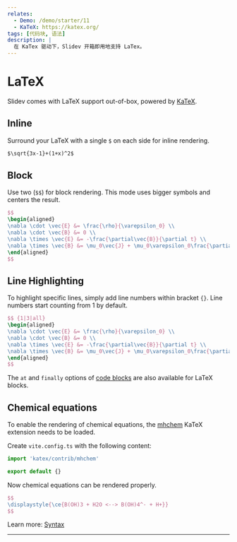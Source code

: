 ```yaml
---
relates:
  - Demo: /demo/starter/11
  - KaTeX: https://katex.org/
tags: [代码块, 语法]
description: |
  在 KaTex 驱动下，Slidev 开箱即用地支持 LaTex。
---
```


# LaTeX

Slidev comes with LaTeX support out-of-box, powered by [KaTeX](https://katex.org/).

## Inline

Surround your LaTeX with a single `$` on each side for inline rendering.

```md
$\sqrt{3x-1}+(1+x)^2$
```

## Block

Use two (`$$`) for block rendering. This mode uses bigger symbols and centers
the result.

```latex
$$
\begin{aligned}
\nabla \cdot \vec{E} &= \frac{\rho}{\varepsilon_0} \\
\nabla \cdot \vec{B} &= 0 \\
\nabla \times \vec{E} &= -\frac{\partial\vec{B}}{\partial t} \\
\nabla \times \vec{B} &= \mu_0\vec{J} + \mu_0\varepsilon_0\frac{\partial\vec{E}}{\partial t}
\end{aligned}
$$
```

## Line Highlighting

To highlight specific lines, simply add line numbers within bracket `{}`. Line numbers start counting from 1 by default.

```latex
$$ {1|3|all}
\begin{aligned}
\nabla \cdot \vec{E} &= \frac{\rho}{\varepsilon_0} \\
\nabla \cdot \vec{B} &= 0 \\
\nabla \times \vec{E} &= -\frac{\partial\vec{B}}{\partial t} \\
\nabla \times \vec{B} &= \mu_0\vec{J} + \mu_0\varepsilon_0\frac{\partial\vec{E}}{\partial t}
\end{aligned}
$$
```

The `at` and `finally` options of [code blocks](#line-highlighting) are also available for LaTeX blocks.

## Chemical equations

To enable the rendering of chemical equations, the [mhchem](https://github.com/KaTeX/KaTeX/tree/main/contrib/mhchem)
KaTeX extension needs to be loaded.

Create `vite.config.ts` with the following content:

```ts
import 'katex/contrib/mhchem'

export default {}
```

Now chemical equations can be rendered properly.

```latex
$$
\displaystyle{\ce{B(OH)3 + H2O <--> B(OH)4^- + H+}}
$$
```

Learn more: [Syntax](https://mhchem.github.io/MathJax-mhchem)

---

<TheTweet id="1392246507793915904" />
